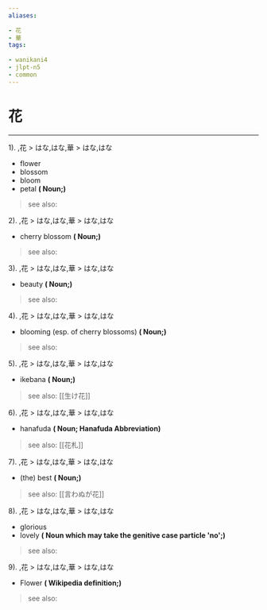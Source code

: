 ```yaml
---
aliases:
    
- 花
- 華
tags:
    
- wanikani4
- jlpt-n5
- common
---
```


# 花
---
1).
,花 > はな,はな,華 > はな,はな

- flower
- blossom
- bloom
- petal
**( Noun;)**
> see also: 
            
2).
,花 > はな,はな,華 > はな,はな

- cherry blossom
**( Noun;)**
> see also: 
            
3).
,花 > はな,はな,華 > はな,はな

- beauty
**( Noun;)**
> see also: 
            
4).
,花 > はな,はな,華 > はな,はな

- blooming (esp. of cherry blossoms)
**( Noun;)**
> see also: 
            
5).
,花 > はな,はな,華 > はな,はな

- ikebana
**( Noun;)**
> see also:  [[生け花]]
            
6).
,花 > はな,はな,華 > はな,はな

- hanafuda
**( Noun; Hanafuda Abbreviation)**
> see also:  [[花札]]
            
7).
,花 > はな,はな,華 > はな,はな

- (the) best
**( Noun;)**
> see also:  [[言わぬが花]]
            
8).
,花 > はな,はな,華 > はな,はな

- glorious
- lovely
**( Noun which may take the genitive case particle 'no';)**
> see also: 
            
9).
,花 > はな,はな,華 > はな,はな

- Flower
**( Wikipedia definition;)**
> see also: 
            